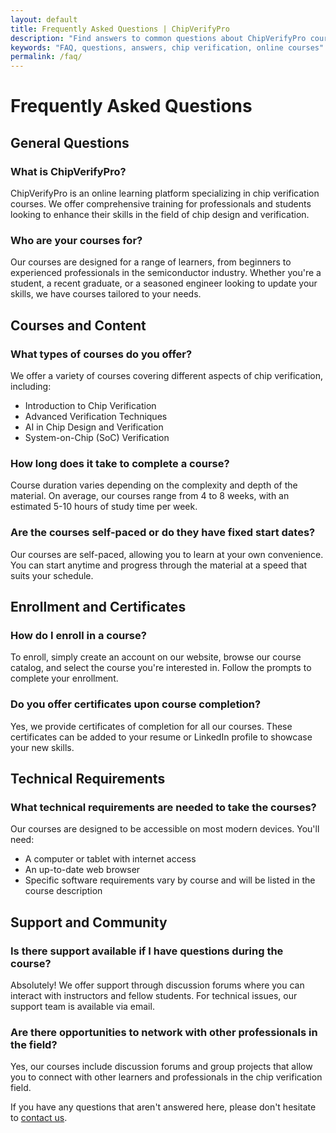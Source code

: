 ```yaml
---
layout: default
title: Frequently Asked Questions | ChipVerifyPro
description: "Find answers to common questions about ChipVerifyPro courses and chip verification."
keywords: "FAQ, questions, answers, chip verification, online courses"
permalink: /faq/
---
```

  
# Frequently Asked Questions

## General Questions

### What is ChipVerifyPro?
ChipVerifyPro is an online learning platform specializing in chip verification courses. We offer comprehensive training for professionals and students looking to enhance their skills in the field of chip design and verification.

### Who are your courses for?
Our courses are designed for a range of learners, from beginners to experienced professionals in the semiconductor industry. Whether you're a student, a recent graduate, or a seasoned engineer looking to update your skills, we have courses tailored to your needs.

## Courses and Content

### What types of courses do you offer?
We offer a variety of courses covering different aspects of chip verification, including:
- Introduction to Chip Verification
- Advanced Verification Techniques
- AI in Chip Design and Verification
- System-on-Chip (SoC) Verification

### How long does it take to complete a course?
Course duration varies depending on the complexity and depth of the material. On average, our courses range from 4 to 8 weeks, with an estimated 5-10 hours of study time per week.

### Are the courses self-paced or do they have fixed start dates?
Our courses are self-paced, allowing you to learn at your own convenience. You can start anytime and progress through the material at a speed that suits your schedule.

## Enrollment and Certificates

### How do I enroll in a course?
To enroll, simply create an account on our website, browse our course catalog, and select the course you're interested in. Follow the prompts to complete your enrollment.

### Do you offer certificates upon course completion?
Yes, we provide certificates of completion for all our courses. These certificates can be added to your resume or LinkedIn profile to showcase your new skills.

## Technical Requirements

### What technical requirements are needed to take the courses?
Our courses are designed to be accessible on most modern devices. You'll need:
- A computer or tablet with internet access
- An up-to-date web browser
- Specific software requirements vary by course and will be listed in the course description

## Support and Community

### Is there support available if I have questions during the course?
Absolutely! We offer support through discussion forums where you can interact with instructors and fellow students. For technical issues, our support team is available via email.

### Are there opportunities to network with other professionals in the field?
Yes, our courses include discussion forums and group projects that allow you to connect with other learners and professionals in the chip verification field.

If you have any questions that aren't answered here, please don't hesitate to [contact us](../contact).
